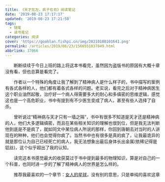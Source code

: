 ```yaml
---
title: 《天才在左，疯子在右》阅读笔记
date: '2019-08-23 17:17:17'
updated: '2019-08-23 17:21:58'
tags:
  - 随笔
  - 读书笔记
categories: 阅读
cover: 'https://goohlan.fishpi.cn/img/20210108101641.png'
permalink: /articles/2019/08/23/1566551837849.html
abbrlink: 37066
---
```


  断断续续于今日上班的路上将这本书看完，虽然因为盗版书的原因有大概十章没有看，但也总算是看完了。

  作者以一个特殊的角度让我了解到了精神病人是什么样子的，书中描写的案例有各式各样的人，他们都有着各式各样的问题。老实说，看完之后对于精神病医生这个职业油然起敬，治疗好一个病人得需要多大的耐心和多缜密的思维逻辑，感觉这也是一个高危职业，书中有提到有不少医生变成了病人，甚至有些人选择了自杀。

  曾听说过“精神病与天才只有一墙之隔”，书中有很多不知道是天才还是精神病的人，他们大多逻辑缜密，而且在某些相关知识的理解也很到位，但是我无法判断他到底是不是疯了，就如同文中某位病人所说的那样，你回到唐朝去对当时的人讲现在的种种，他们也会觉得你疯了。当然书中也有很多是真的疯了，让我最诡异的就是那位认为自己已经死亡的病人，我无法想象出最后身体长出金属(依稀记得是铝丝)，这个似乎超出了我的认知。

  读完这本书感觉最大的收获莫过于书中提到最多的物理知识，算是对自己的一个科普，也同时进一步的了解了精神病人的世界是怎么样的。

  推荐我最喜欢的一个章节：[女人的星球](https://gooohlan.cn/articles/2019/08/23/1566551996115.html)，没有别的意思，只是单纯的喜欢这章
